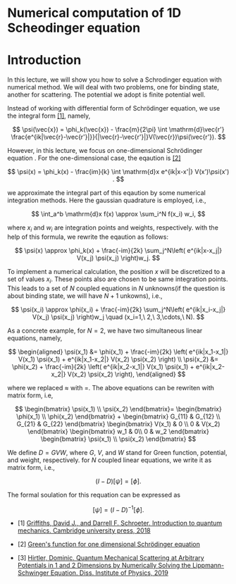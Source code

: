 # Numerical computation of 1D Scheodinger equation

# Introduction
In this lecture, we will show you how to solve a Schrodinger equation with numerical method. We will deal with two problems, one for binding state, another for scattering. The potential we adopt is finite potential well.

Instead of working with differential form of Schrödinger equation, we use the integral form [[1]](#id1), namely,

$$
\psi(\vec{x}) = \phi_k(\vec{x}) - \frac{m}{2\pi} \int \mathrm{d}\vec{r'} \frac{e^{ik|\vec{r}-\vec{r'}|}}{|\vec{r}-\vec{r'}|}V(\vec{r})\psi(\vec{r'}).
$$

However, in this lecture, we focus on one-dimensional Schrödinger equation . For the one-dimensional case, the eqaution is [[2]](#id2)

$$
    \psi(x) = \phi_k(x) - \frac{im}{k} \int \mathrm{d}x e^{ik|x-x'|} V(x')\psi(x') .
$$

we approximate the integral part of this eqaution by some numerical integration methods. Here the gaussian quadrature is employed, i.e.,

$$
\int_a^b \mathrm{d}x f(x) \approx \sum_i^N f(x_i) w_i,
$$

where $x_i$ and $w_i$ are integration points and weights, respectively. with the help of this formula, we rewrite the eqaution as follows:

$$
    \psi(x) \approx \phi_k(x) + \frac{-im}{2k} \sum_j^N\left( e^{ik|x-x_j|} V(x_j) \psi(x_j) \right)w_j. 
$$

To implement a numerical calculation, the position $x$ will be discretized to a set of values $x_i$. These points also are chosen to be same integration points. This leads to a set of $N$ coupled equations in $N$ unknowns(if the question is about binding state, we will have $N+1$ unkowns), i.e.,

$$
    \psi(x_i) \approx \phi(x_i) + \frac{-im}{2k}  \sum_j^N\left( e^{ik|x_i-x_j|} V(x_j) \psi(x_j) \right)w_j \quad (x_i=1,\ 2,\ 3,\cdots,\ N).
$$

As a concrete example, for $N=2$, we have two simultaneous linear equations, namely,

$$
\begin{aligned}
   \psi(x_1) &= \phi(x_1) + \frac{-im}{2k}  \left( e^{ik|x_1-x_1|} V(x_1) \psi(x_1) + e^{ik|x_1-x_2|} V(x_2) \psi(x_2) \right) \\
   \psi(x_2) &= \phi(x_2) + \frac{-im}{2k}  \left( e^{ik|x_2-x_1|} V(x_1) \psi(x_1) + e^{ik|x_2-x_2|} V(x_2) \psi(x_2) \right),
\end{aligned}
$$

where we replaced $\approx$ with $=$. The above equations can be rewriten with matrix form, i.e,

$$
\begin{bmatrix}
    \psi(x_1) \\
    \psi(x_2)
\end{bmatrix}=
\begin{bmatrix}
    \phi(x_1) \\
    \phi(x_2)
\end{bmatrix}
+
\begin{bmatrix}
G_{11} & G_{12} \\
G_{21} & G_{22} 
\end{bmatrix}
\begin{bmatrix} 
    V(x_1) & 0 \\
    0 & V(x_2)
\end{bmatrix}
\begin{bmatrix}
    w_1 & 0\\
    0 & w_2
\end{bmatrix}
\begin{bmatrix}
\psi(x_1) \\
\psi(x_2)
\end{bmatrix}
$$

We define $D=GVW$, where $G$, $V$, and $W$ stand for Green function, potential, and weight, respectively. for $N$ coupled linear equations, we write it as matrix form, i.e.,

$$
    (I-D)[\psi] = [\phi].
$$

The formal soulation for this requation can be expressed as 

$$
    [\psi] = (I-D)^{-1} [\phi].
$$








<div id="id1"></div>

- [1] [Griffiths, David J., and Darrell F. Schroeter. Introduction to quantum mechanics. Cambridge university press, 2018](https://ia904607.us.archive.org/3/items/introduction-to-solid-state-physics-by-charles-kittel-urdukutabkhanapk.blogspot.com/Uploaded%20-%2031-03-2021/Physics%20%286%29-21-3-2021/Introduction%20to%20Quantum%20Mechanics%20by%20David%20J.%20Griffiths%20And%20Darrell%20F.%20Schroeter%20_%28urdukutabkhanapk.blogspot.com%29.pdf)

<div id="id2"></div>

- [2] [Green's function for one dimensional Schrödinger equation](http://physicspages.com/pdf/Quantum%20mechanics/Green%27s%20function%20for%20one%20dimensional%20Schr%C3%B6dinger%20equation.pdf)

<div id="id3"></div>

- [3] [Hirtler, Dominic. Quantum Mechanical Scattering at Arbitrary Potentials in 1 and 2 Dimensions by Numerically Solving the Lippmann-Schwinger Equation. Diss. Institute of Physics, 2019](https://static.uni-graz.at/fileadmin/_Persoenliche_Webseite/puschnig_peter/unigrazform/Theses/Hirtler_Bachelorarbeit_final.pdf)
